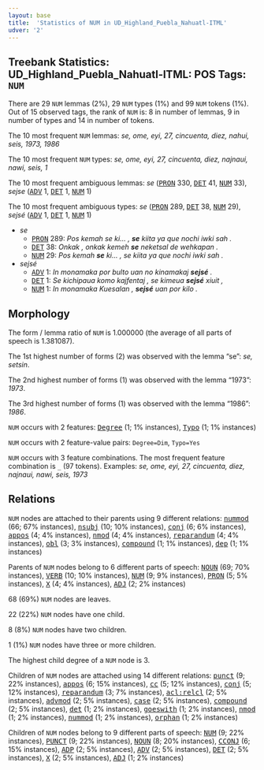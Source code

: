 ```yaml
---
layout: base
title:  'Statistics of NUM in UD_Highland_Puebla_Nahuatl-ITML'
udver: '2'
---
```


## Treebank Statistics: UD_Highland_Puebla_Nahuatl-ITML: POS Tags: `NUM`

There are 29 `NUM` lemmas (2%), 29 `NUM` types (1%) and 99 `NUM` tokens (1%).
Out of 15 observed tags, the rank of `NUM` is: 8 in number of lemmas, 9 in number of types and 14 in number of tokens.

The 10 most frequent `NUM` lemmas: <em>se, ome, eyi, 27, cincuenta, diez, nahui, seis, 1973, 1986</em>

The 10 most frequent `NUM` types:  <em>se, ome, eyi, 27, cincuenta, diez, najnaui, nawi, seis, 1</em>

The 10 most frequent ambiguous lemmas: <em>se</em> (<tt><a href="azz_itml-pos-PRON.html">PRON</a></tt> 330, <tt><a href="azz_itml-pos-DET.html">DET</a></tt> 41, <tt><a href="azz_itml-pos-NUM.html">NUM</a></tt> 33), <em>sejse</em> (<tt><a href="azz_itml-pos-ADV.html">ADV</a></tt> 1, <tt><a href="azz_itml-pos-DET.html">DET</a></tt> 1, <tt><a href="azz_itml-pos-NUM.html">NUM</a></tt> 1)

The 10 most frequent ambiguous types:  <em>se</em> (<tt><a href="azz_itml-pos-PRON.html">PRON</a></tt> 289, <tt><a href="azz_itml-pos-DET.html">DET</a></tt> 38, <tt><a href="azz_itml-pos-NUM.html">NUM</a></tt> 29), <em>sejsé</em> (<tt><a href="azz_itml-pos-ADV.html">ADV</a></tt> 1, <tt><a href="azz_itml-pos-DET.html">DET</a></tt> 1, <tt><a href="azz_itml-pos-NUM.html">NUM</a></tt> 1)


* <em>se</em>
  * <tt><a href="azz_itml-pos-PRON.html">PRON</a></tt> 289: <em>Pos kemah se ki... , <b>se</b> kiita ya que nochi iwki sah .</em>
  * <tt><a href="azz_itml-pos-DET.html">DET</a></tt> 38: <em>Onkak , onkak kemeh <b>se</b> neketsal de wehkapan .</em>
  * <tt><a href="azz_itml-pos-NUM.html">NUM</a></tt> 29: <em>Pos kemah <b>se</b> ki... , se kiita ya que nochi iwki sah .</em>
* <em>sejsé</em>
  * <tt><a href="azz_itml-pos-ADV.html">ADV</a></tt> 1: <em>In monamaka por bulto uan no kinamakaj <b>sejsé</b> .</em>
  * <tt><a href="azz_itml-pos-DET.html">DET</a></tt> 1: <em>Se kichipaua komo kajfentaj , se kimeua <b>sejsé</b> xiuit ,</em>
  * <tt><a href="azz_itml-pos-NUM.html">NUM</a></tt> 1: <em>In monamaka Kuesalan , <b>sejsé</b> uan por kilo .</em>

## Morphology

The form / lemma ratio of `NUM` is 1.000000 (the average of all parts of speech is 1.381087).

The 1st highest number of forms (2) was observed with the lemma “se”: <em>se, setsin</em>.

The 2nd highest number of forms (1) was observed with the lemma “1973”: <em>1973</em>.

The 3rd highest number of forms (1) was observed with the lemma “1986”: <em>1986</em>.

`NUM` occurs with 2 features: <tt><a href="azz_itml-feat-Degree.html">Degree</a></tt> (1; 1% instances), <tt><a href="azz_itml-feat-Typo.html">Typo</a></tt> (1; 1% instances)

`NUM` occurs with 2 feature-value pairs: `Degree=Dim`, `Typo=Yes`

`NUM` occurs with 3 feature combinations.
The most frequent feature combination is `_` (97 tokens).
Examples: <em>se, ome, eyi, 27, cincuenta, diez, najnaui, nawi, seis, 1973</em>


## Relations

`NUM` nodes are attached to their parents using 9 different relations: <tt><a href="azz_itml-dep-nummod.html">nummod</a></tt> (66; 67% instances), <tt><a href="azz_itml-dep-nsubj.html">nsubj</a></tt> (10; 10% instances), <tt><a href="azz_itml-dep-conj.html">conj</a></tt> (6; 6% instances), <tt><a href="azz_itml-dep-appos.html">appos</a></tt> (4; 4% instances), <tt><a href="azz_itml-dep-nmod.html">nmod</a></tt> (4; 4% instances), <tt><a href="azz_itml-dep-reparandum.html">reparandum</a></tt> (4; 4% instances), <tt><a href="azz_itml-dep-obl.html">obl</a></tt> (3; 3% instances), <tt><a href="azz_itml-dep-compound.html">compound</a></tt> (1; 1% instances), <tt><a href="azz_itml-dep-dep.html">dep</a></tt> (1; 1% instances)

Parents of `NUM` nodes belong to 6 different parts of speech: <tt><a href="azz_itml-pos-NOUN.html">NOUN</a></tt> (69; 70% instances), <tt><a href="azz_itml-pos-VERB.html">VERB</a></tt> (10; 10% instances), <tt><a href="azz_itml-pos-NUM.html">NUM</a></tt> (9; 9% instances), <tt><a href="azz_itml-pos-PRON.html">PRON</a></tt> (5; 5% instances), <tt><a href="azz_itml-pos-X.html">X</a></tt> (4; 4% instances), <tt><a href="azz_itml-pos-ADJ.html">ADJ</a></tt> (2; 2% instances)

68 (69%) `NUM` nodes are leaves.

22 (22%) `NUM` nodes have one child.

8 (8%) `NUM` nodes have two children.

1 (1%) `NUM` nodes have three or more children.

The highest child degree of a `NUM` node is 3.

Children of `NUM` nodes are attached using 14 different relations: <tt><a href="azz_itml-dep-punct.html">punct</a></tt> (9; 22% instances), <tt><a href="azz_itml-dep-appos.html">appos</a></tt> (6; 15% instances), <tt><a href="azz_itml-dep-cc.html">cc</a></tt> (5; 12% instances), <tt><a href="azz_itml-dep-conj.html">conj</a></tt> (5; 12% instances), <tt><a href="azz_itml-dep-reparandum.html">reparandum</a></tt> (3; 7% instances), <tt><a href="azz_itml-dep-acl-relcl.html">acl:relcl</a></tt> (2; 5% instances), <tt><a href="azz_itml-dep-advmod.html">advmod</a></tt> (2; 5% instances), <tt><a href="azz_itml-dep-case.html">case</a></tt> (2; 5% instances), <tt><a href="azz_itml-dep-compound.html">compound</a></tt> (2; 5% instances), <tt><a href="azz_itml-dep-det.html">det</a></tt> (1; 2% instances), <tt><a href="azz_itml-dep-goeswith.html">goeswith</a></tt> (1; 2% instances), <tt><a href="azz_itml-dep-nmod.html">nmod</a></tt> (1; 2% instances), <tt><a href="azz_itml-dep-nummod.html">nummod</a></tt> (1; 2% instances), <tt><a href="azz_itml-dep-orphan.html">orphan</a></tt> (1; 2% instances)

Children of `NUM` nodes belong to 9 different parts of speech: <tt><a href="azz_itml-pos-NUM.html">NUM</a></tt> (9; 22% instances), <tt><a href="azz_itml-pos-PUNCT.html">PUNCT</a></tt> (9; 22% instances), <tt><a href="azz_itml-pos-NOUN.html">NOUN</a></tt> (8; 20% instances), <tt><a href="azz_itml-pos-CCONJ.html">CCONJ</a></tt> (6; 15% instances), <tt><a href="azz_itml-pos-ADP.html">ADP</a></tt> (2; 5% instances), <tt><a href="azz_itml-pos-ADV.html">ADV</a></tt> (2; 5% instances), <tt><a href="azz_itml-pos-DET.html">DET</a></tt> (2; 5% instances), <tt><a href="azz_itml-pos-X.html">X</a></tt> (2; 5% instances), <tt><a href="azz_itml-pos-ADJ.html">ADJ</a></tt> (1; 2% instances)

